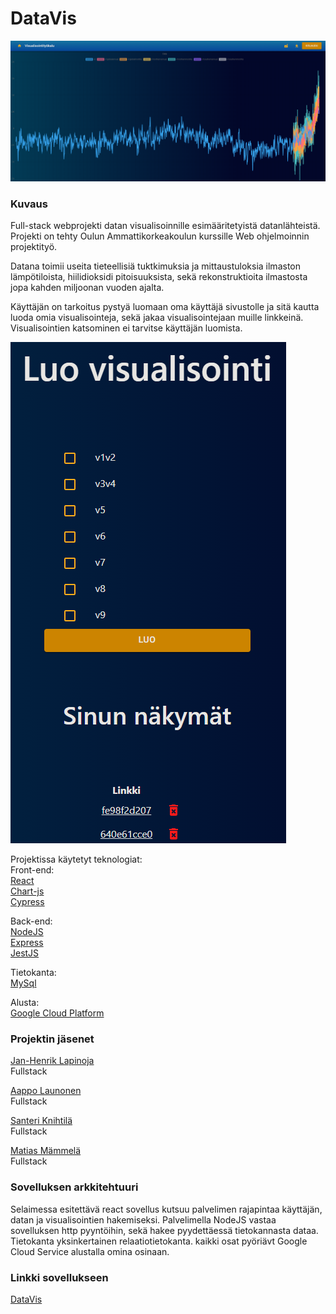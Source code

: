 # DataVis
![banneri kuva sovelluksesta](/assets/banner.png)
### Kuvaus
Full-stack webprojekti datan visualisoinnille esimääritetyistä datanlähteistä. Projekti on tehty Oulun Ammattikorkeakoulun kurssille Web ohjelmoinnin projektityö.

Datana toimii useita tieteellisiä tuktkimuksia ja mittaustuloksia ilmaston lämpötiloista, hiilidioksidi pitoisuuksista, sekä rekonstruktioita ilmastosta jopa kahden miljoonan vuoden ajalta.

Käyttäjän on tarkoitus pystyä luomaan oma käyttäjä sivustolle ja sitä kautta luoda omia visualisointeja, sekä jakaa visualisointejaan muille linkkeinä. Visualisointien katsominen ei tarvitse käyttäjän luomista.

![kuva visualisoinnin luonti valikosta](/assets/login.png)

Projektissa käytetyt teknologiat:  
Front-end:  
[React](https://reactjs.org/)  
[Chart-js](https://www.chartjs.org/)  
[Cypress](https://testing-library.com/docs/cypress-testing-library/intro/)  

Back-end:  
[NodeJS](https://nodejs.org/en/)  
[Express](https://expressjs.com/)  
[JestJS](https://jestjs.io/)  

Tietokanta:  
[MySql](https://www.mysql.com/)  

Alusta:  
[Google Cloud Platform](https://cloud.google.com/)  


### Projektin jäsenet
[Jan-Henrik Lapinoja](https://github.com/Jan5u)  
Fullstack  
  
[Aappo Launonen](https://github.com/Olvix)  
Fullstack  
  
[Santeri Knihtilä](https://github.com/MarsalkkaSandels)  
Fullstack  
  
[Matias Mämmelä](https://github.com/MatiasMammela)  
Fullstack  

### Sovelluksen arkkitehtuuri
Selaimessa esitettävä react sovellus kutsuu palvelimen rajapintaa käyttäjän, datan ja visualisointien hakemiseksi.
Palvelimella NodeJS vastaa sovelluksen http pyyntöihin, sekä hakee pyydettäessä tietokannasta dataa.
Tietokanta yksinkertainen relaatiotietokanta.
kaikki osat pyöriävt Google Cloud Service alustalla omina osinaan.

### Linkki sovellukseen

[DataVis](https://logical-codex-367210.lm.r.appspot.com)
